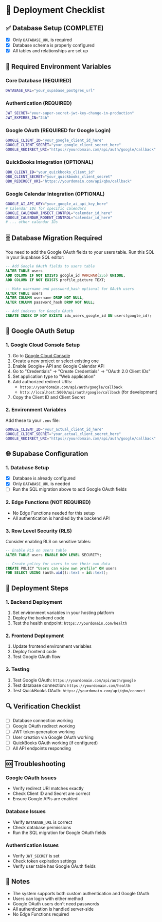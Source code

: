 # 🚀 Deployment Checklist

## ✅ **Database Setup (COMPLETE)**
- [x] Only `DATABASE_URL` is required
- [x] Database schema is properly configured
- [x] All tables and relationships are set up

## 🔧 **Required Environment Variables**

### **Core Database (REQUIRED)**
```bash
DATABASE_URL="your_supabase_postgres_url"
```

### **Authentication (REQUIRED)**
```bash
JWT_SECRET="your-super-secret-jwt-key-change-in-production"
JWT_EXPIRES_IN="24h"
```

### **Google OAuth (REQUIRED for Google Login)**
```bash
GOOGLE_CLIENT_ID="your_google_client_id_here"
GOOGLE_CLIENT_SECRET="your_google_client_secret_here"
GOOGLE_REDIRECT_URI="https://yourdomain.com/api/auth/google/callback"
```

### **QuickBooks Integration (OPTIONAL)**
```bash
QBO_CLIENT_ID="your_quickbooks_client_id"
QBO_CLIENT_SECRET="your_quickbooks_client_secret"
QBO_REDIRECT_URI="https://yourdomain.com/api/qbo/callback"
```

### **Google Calendar Integration (OPTIONAL)**
```bash
GOOGLE_AI_API_KEY="your_google_ai_api_key_here"
# Calendar IDs for specific calendars
GOOGLE_CALENDAR_INSECT_CONTROL="calendar_id_here"
GOOGLE_CALENDAR_RODENT_CONTROL="calendar_id_here"
# ... other calendar IDs
```

## 🗄️ **Database Migration Required**

You need to add the Google OAuth fields to your users table. Run this SQL in your Supabase SQL editor:

```sql
-- Add Google OAuth fields to users table
ALTER TABLE users 
ADD COLUMN IF NOT EXISTS google_id VARCHAR(255) UNIQUE,
ADD COLUMN IF NOT EXISTS profile_picture TEXT;

-- Make username and password_hash optional for OAuth users
ALTER TABLE users 
ALTER COLUMN username DROP NOT NULL,
ALTER COLUMN password_hash DROP NOT NULL;

-- Add indexes for Google OAuth
CREATE INDEX IF NOT EXISTS idx_users_google_id ON users(google_id);
```

## 🔐 **Google OAuth Setup**

### **1. Google Cloud Console Setup**
1. Go to [Google Cloud Console](https://console.cloud.google.com/)
2. Create a new project or select existing one
3. Enable Google+ API and Google Calendar API
4. Go to "Credentials" → "Create Credentials" → "OAuth 2.0 Client IDs"
5. Set application type to "Web application"
6. Add authorized redirect URIs:
   - `https://yourdomain.com/api/auth/google/callback`
   - `http://localhost:5000/api/auth/google/callback` (for development)
7. Copy the Client ID and Client Secret

### **2. Environment Variables**
Add these to your `.env` file:
```bash
GOOGLE_CLIENT_ID="your_actual_client_id_here"
GOOGLE_CLIENT_SECRET="your_actual_client_secret_here"
GOOGLE_REDIRECT_URI="https://yourdomain.com/api/auth/google/callback"
```

## 🌐 **Supabase Configuration**

### **1. Database Setup**
- [x] Database is already configured
- [x] Only `DATABASE_URL` is needed
- [ ] Run the SQL migration above to add Google OAuth fields

### **2. Edge Functions (NOT REQUIRED)**
- No Edge Functions needed for this setup
- All authentication is handled by the backend API

### **3. Row Level Security (RLS)**
Consider enabling RLS on sensitive tables:
```sql
-- Enable RLS on users table
ALTER TABLE users ENABLE ROW LEVEL SECURITY;

-- Create policy for users to see their own data
CREATE POLICY "Users can view own profile" ON users
FOR SELECT USING (auth.uid()::text = id::text);
```

## 🚀 **Deployment Steps**

### **1. Backend Deployment**
1. Set environment variables in your hosting platform
2. Deploy the backend code
3. Test the health endpoint: `https://yourdomain.com/health`

### **2. Frontend Deployment**
1. Update frontend environment variables
2. Deploy frontend code
3. Test Google OAuth flow

### **3. Testing**
1. Test Google OAuth: `https://yourdomain.com/api/auth/google`
2. Test database connection: `https://yourdomain.com/health`
3. Test QuickBooks OAuth: `https://yourdomain.com/api/qbo/connect`

## 🔍 **Verification Checklist**

- [ ] Database connection working
- [ ] Google OAuth redirect working
- [ ] JWT token generation working
- [ ] User creation via Google OAuth working
- [ ] QuickBooks OAuth working (if configured)
- [ ] All API endpoints responding

## 🆘 **Troubleshooting**

### **Google OAuth Issues**
- Verify redirect URI matches exactly
- Check Client ID and Secret are correct
- Ensure Google APIs are enabled

### **Database Issues**
- Verify `DATABASE_URL` is correct
- Check database permissions
- Run the SQL migration for Google OAuth fields

### **Authentication Issues**
- Verify `JWT_SECRET` is set
- Check token expiration settings
- Verify user table has Google OAuth fields

## 📝 **Notes**

- The system supports both custom authentication and Google OAuth
- Users can login with either method
- Google OAuth users don't need passwords
- All authentication is handled server-side
- No Edge Functions required
